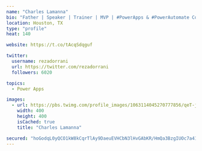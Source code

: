 ```yaml
---
name: "Charles Lamanna"
bio: "Father | Speaker | Trainer | MVP | #PowerApps & #PowerAutomate Community Super User | YouTuber Right-pointing triangle http://youtube.com/c/rezadorrani | Learn - Share - Clockwise rightwards and leftwards open circle arrows"
location: Houston, TX
type: "profile"
heat: 140

website: https://t.co/tAcqSdqguf

twitter:
  username: rezadorrani
  url: https://twitter.com/rezadorrani
  followers: 6020

topics:
  - Power Apps

images:
  - url: https://pbs.twimg.com/profile_images/1063114045270777856/qeT-jpWr_400x400.jpg
    width: 400
    height: 400
    isCached: true
    title: "Charles Lamanna"

secured: "hoGodqL0yQCO1kW8kCqrTlAy9DaeuEVHCbN3lHvGAbKR/HmQa3BzgIUOc7a41hbtMrJJenLYiHYOb034DlIFwokP7p73NWzqywH1yl4MRGWlSHz/6ldVNNT3qspdM/aZexlIrvOOQOiH7h1gNHcfdB6IbYlxX8HyDgfVirORynNDZ+sBubu3oeQAs8uWmfgAmdLvr8hIH4cSPHNt69OViHzv3buMpZQoDRnxeo2g5bZzSK5YI7CUz20hLfPazL3urDhX0rMK+zJe6VATO74UPnZZnlSKHfGITIZHZQ49/KOP7AO26ctYMMdVcSSUOacPGPEcXfUlDabltFwOW7NeZCzHj2/18SWeUOm1XO9pTLLI3sDgnMg/kU1LB5y5yO3ZDXAGVFJFrqOAbXKN43lFWFyJS/Uac5BudJcJMNgyuV4=;FBIKejHdSDHof/oumiZ9Lw=="
---
```


